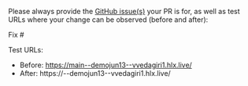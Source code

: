Please always provide the [GitHub issue(s)](../issues) your PR is for, as well as test URLs where your change can be observed (before and after):

Fix #<gh-issue-id>

Test URLs:
- Before: https://main--demojun13--vvedagiri1.hlx.live/
- After: https://<branch>--demojun13--vvedagiri1.hlx.live/
